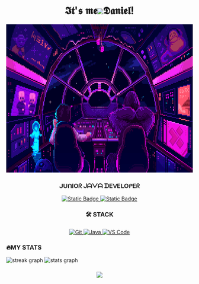 <br clear="both">

<h1 align="center">𝕴𝖙'𝖘 𝖒𝖊<img src="https://user-images.githubusercontent.com/18350557/176309783-0785949b-9127-417c-8b55-ab5a4333674e.gif"/>𝕯𝖆𝖓𝖎𝖊𝖑!</h1>

<div align="center">
  <img height="400" width="800" src="assets/8351160.gif"  />
</div>

<h3 align="center">ᒍᑌᑎIOᖇ ᒍᗩᐯᗩ ᗪEᐯEᒪOᑭEᖇ</h3>

<div align="center">
  
  <a href="https://t.me/temajuck" target="_blank">
    <img alt="Static Badge" src="https://img.shields.io/badge/telegram-passing_blue?style=for-the-badge&logo=telegram&logoColor=black&logoSize=auto&color=%2326A5E4">
  </a>
  
  <a href="mailto:temajuck@icloud.com">
    <img alt="Static Badge" src="https://img.shields.io/badge/MAIL-passing_blue?style=for-the-badge&logo=gmail&logoColor=%2331303A&logoSize=auto&color=%23EA4335">
  </a>
  
</div>

<!--
<h3 align="center">👩‍💻  🄰🄱🄾🅄🅃 🄼🄴</h3>

<p align="left">Ich bin ein aufstrebender Java-Entwickler. Mein Weg zur IT begann mit der Schule.  Ab September 2024 studiere ich an der Hochschule Kaiserslautern, Standort Zweibrücken. Im Moment läuft meine Ausbildung im Kurs weiter. Ich werde meine Pet-Projekte teilen</p>

###

<p align="center">
 <img width="600" src="assets/github-snake.svg" alt="snake"/>
</p>

###
-->
<h3 align="center">🛠 STACK</h3>

###

<p align="center">
  
  <a href="https://git-scm.com/" target="_blank" rel="noreferrer">
    <img src="https://github.com/user-attachments/assets/537a1ebd-dbec-44e0-b1c0-f6c6b3c06725" width="48" height="48" alt="Git" />
  </a>
  
  <a href="https://www.oracle.com/java/" target="_blank" rel="noreferrer">
    <img src="https://github.com/user-attachments/assets/8fbee69d-ac1f-4108-9355-4b29b6299daf" width="48" height="48" alt="Java" />
  </a>
  
  <a href="https://code.visualstudio.com/" target="_blank" rel="noreferrer">
    <img src="https://github.com/user-attachments/assets/eb7bc184-4b1e-43a2-8f5d-76bb070ddc89" width="48" height="48" alt="VS Code" />
  </a>
  
</p>

###

<h3 align="left">🔥MY STATS</h3>

<div align="left">
  <img src="https://streak-stats.demolab.com?user=tema-juck&locale=en&mode=daily&theme=dark&hide_border=false&border_radius=5&order=3" height="220" alt="streak graph"  />
  <img src="https://github-readme-stats.vercel.app/api?username=tema-juck&hide_title=false&hide_rank=false&show_icons=true&include_all_commits=true&count_private=true&disable_animations=false&theme=dracula&locale=en&hide_border=false&order=1" height="180" alt="stats graph"  />
</div>

###

<div align="center">
  <a href="https://www.github.com/tema-juck" target="_blank" rel="noreferrer">
    <img src="https://img.shields.io/github/followers/tema-juck?logo=github&style=for-the-badge&color=0891b2&labelColor=1c1917" />
  </a>  
</div>


